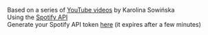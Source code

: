 Based on a series of [YouTube videos](https://www.youtube.com/watch?v=dvviIUKwH7o&list=WL&index=2  ) by Karolina Sowińska  
Using the [Spotify API](https://developer.spotify.com/documentation/web-api/)  
Generate your Spotify API token [here](https://developer.spotify.com/console/get-recently-played/) (it expires after a few minutes)

